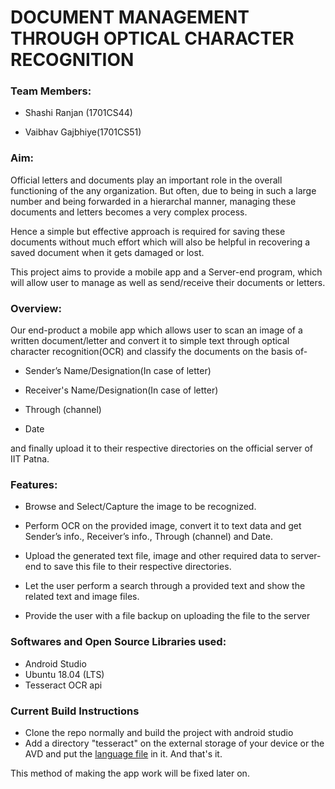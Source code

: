 
# DOCUMENT MANAGEMENT THROUGH OPTICAL CHARACTER  RECOGNITION 


### Team Members:

- Shashi Ranjan (1701CS44)

- Vaibhav Gajbhiye(1701CS51)

 

### Aim:

 

Official letters and documents play an important role in the overall functioning of the any organization. But often, due to being in such a large number and being forwarded in a hierarchal manner, managing these documents and letters becomes a very complex process.

 

Hence a simple but effective approach is required for saving these documents without much effort which will also be helpful in recovering a saved document when it gets damaged or lost.

This project aims to provide a mobile app and a Server-end program, which will allow user to manage as well as send/receive their documents or letters.

 

### Overview:

Our end-product a mobile app which allows user to scan an image of a written document/letter and convert it to simple text through optical character recognition(OCR) and classify the documents on the basis of-

-	Sender’s Name/Designation(In case of letter)
-	Receiver's Name/Designation(In case of letter)

-	Through (channel)

- Date

and finally upload it to their respective directories on the official server of IIT Patna.

 

### Features:
- Browse and Select/Capture the image to be recognized.

- Perform OCR on the provided image, convert it to text data and get Sender’s info., Receiver’s info., Through (channel) and Date.

- Upload the generated text file, image and other required data to server-end to save this file to their respective directories.

-	Let the user perform a search through a provided text and show the related text and image files.

-	Provide the user with a file backup on uploading the file to the server

 

 

### Softwares and Open Source Libraries used:

-	Android Studio
- Ubuntu 18.04 (LTS)
-	Tesseract OCR api

### Current Build Instructions
- Clone the repo normally and build the project with android studio
- Add a directory "tesseract" on the external storage of your device or the AVD and put the [language file](https://github.com/vaibhav2000/OCRApp/tree/master/Beta/app/src/main/assets) in it.
And that's it.

This method of making the app work will be fixed later on.


 

 

 


